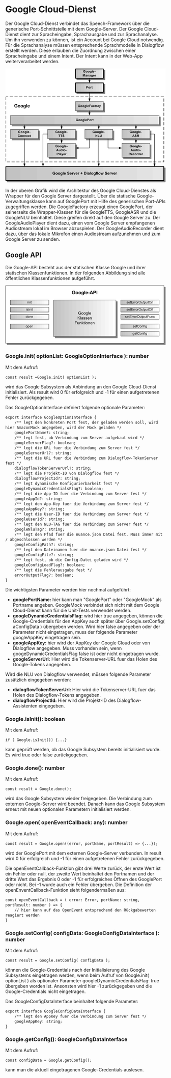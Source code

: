 # Google Cloud-Dienst

Der Google Cloud-Dienst verbindet das Speech-Framework über die generische Port-Schnittstelle mit dem Google-Server. Der Google Cloud-Dienst dient zur Spracheingabe, Sprachausgabe und zur Sprachanalyse.
Um ihn verwenden zu können, ist ein Account bei Google Cloud notwendig. Für die Sprachanalyse müssen entsprechende Sprachmodelle in Dialogflow erstellt werden. Diese erlauben die Zuordnung zwischen einer Spracheingabe und einem Intent. Der Intent kann in der Web-App weiterverarbeitet werden.

![Google-Architektur](./Google-1.gif)

In der oberen Grafik wird die Architektur des Google Cloud-Dienstes als Wrapper für den Google Server dargestellt. Über die statische Google-Verwaltungsklasse kann auf GooglePort mit Hilfe des generischen Port-APIs zugegriffen werden. Die GoogleFactory erzeugt einen GooglePort, der seinerseits die Wrapper-Klassen für die GoogleTTS, GoogleASR und die GoogleNLU beinhaltet. Diese greifen direkt auf den Google Server zu. Der GoogleAudioPlayer dient dazu, einen vom Google Server empfangenen Audiostream lokal im Browser abzuspielen. Der GoogleAudioRecorder dient dazu, über das lokale Mikrofon einen Audiostream aufzunehmen und zum Google Server zu senden.


## Google API

Die Google-API besteht aus der statischen Klasse Google und ihrer statischen Klassenfunktionen. In der folgenden Abbildung sind alle öffentlichen Klassenfunktionen aufgeführt.

![Google-API](./Google-2.gif)


### Google.init( optionList: GoogleOptionInterface ): number

Mit dem Aufruf:

	const result =Google.init( optionList );
	
wird das Google Subsystem als Anbindung an den Google Cloud-Dienst initialisiert. Als result wird 0 für erfolgreich und -1 für einen aufgetretenen Fehler zurückgegeben. 

Das GoogleOptionInterface defniert folgende optionale Parameter:

	export interface GoogleOptionInterface {
	    /** legt den konkreten Port fest, der geladen werden soll, wird hier AmazonMock angegeben, wird der Mock geladen */
	    googlePortName?: string;
	    /** legt fest, ob Verbindung zum Server aufgebaut wird */
	    googleServerFlag?: boolean;
	    /** legt die URL fuer die Verbindung zum Server fest */
	    googleServerUrl?: string;
	    /** legt die URL fuer die Verbindung zum Dialogflow-TokenServer fest */
	    dialogflowTokenServerUrl?: string;
	    /** legt die Projekt-ID von Dialogflow fest */
	    dialogflowProjectId?: string;
	    /** legt dynamische Konfigurierbarkeit fest */
	    googleDynamicCredentialsFlag?: boolean;
	    /** legt die App-ID fuer die Verbindung zum Server fest */
	    googleAppId?: string;
	    /** legt den App-Key fuer die Verbindung zum Server fest */
	    googleAppKey?: string;
	    /** legt die User-ID fuer die Verbindung zum Server fest */
	    googleUserId?: string;
	    /** legt den NLU-TAG fuer die Verbindung zum Server fest */
	    googleNluTag?: string;
	    /** legt den Pfad fuer die nuance.json Datei fest. Muss immer mit / abgeschlossen werden */
	    googleConfigPath?: string;
	    /** legt den Dateinamen fuer die nuance.json Datei fest */
	    googleConfigFile?: string;
	    /** legt fest, ob die Config-Datei geladen wird */
	    googleConfigLoadFlag?: boolean;
	    /** legt die Fehlerausgabe fest */
	    errorOutputFlag?: boolean;
	}
	
Die wichtigsten Parameter werden hier nochmal aufgeführt:

* **googlePortName:** hier kann man "GooglePort" oder "GoogleMock" als Portname angeben. GoogleMock verbindet sich nicht mit dem Google Cloud-Dienst kann für die Unit-Tests verwendet werden.
* **googleDynamicCredentialsFlag:** wird hier true angegeben, können die Google-Credentials für den AppKey auch später über Google.setConfig( aConfigData ) übergeben werden. Wird hier false angegeben oder der Parameter nicht eingetragen, muss der folgende Parameter googleAppKey eingetragen sein.
* **googleAppKey:** hier wird der AppKey der Google Cloud oder von Dialogflow angegeben. Muss vorhanden sein, wenn googeDynamicCredentialsFlag false ist oder nicht eingetragen wurde.
* **googleServerUrl:** Hier wird die Tokenserver-URL fuer das Holen des Google-Tokens angegeben.

Wird die NLU von Dialogflow verwendet, müssen folgende Parameter zusätzlich eingegeben werden:

* **dialogflowTokenServerUrl:** Hier wird die Tokenserver-URL fuer das Holen des Dialogflow-Tokens angegeben.
* **dialogflowProjectId:** Hier wird die Projekt-ID des Dialogflow-Assistenten eingegeben.


### Google.isInit(): boolean

Mit dem Aufruf:

	if ( Google.isInit()) {...}
	
kann geprüft werden, ob das Google Subsystem bereits initialisiert wurde. Es wird true oder false zurückgegeben.


### Google.done(): number

Mit dem Aufruf:

	const result = Google.done();
	
wird das Google Subsystem wieder freigegeben. Die Verbindung zum externen Google-Server wird beendet. Danach kann das Google Subsystem erneut mit neuen optionalen Parametern initialisiert werden. 


### Google.open( openEventCallback: any): number

Mit dem Aufruf:

	const result = Google.open((error, portName, portResult) => {...}); 

wird der GooglePort mit dem externen Google-Server verbunden. In result wird 0 für erfolgreich und -1 für einen aufgetretenen Fehler zurückgegeben.
 
Die openEventCallback-Funktion gibt drei Werte zurück, der erste Wert ist ein Fehler oder null, der zweite Wert beinhaltet den Portnamen und der dritte Wert das Ergebnis 0 oder -1 für erfolgreiches Öffnen des GooglePort oder nicht. Bei -1 wurde auch ein Fehler übergeben. Die Definition der openEnventCallback-Funktion sieht folgendermaßen aus:
 
	const openEventCallback = ( error: Error, portName: string, portResult: number ) => {
		// hier kann auf das OpenEvent entsprechend den Rückgabewerten reagiert werden
	}
	
	
### Google.setConfig( configData: GoogleConfigDataInterface ): number

Mit dem Aufruf:

	const result = Google.setConfig( configData );
	
können die Google-Credentials nach der Initialisierung des Google Subsystems eingetragen werden, wenn beim Aufruf von Google.init( optionList ) als optionaler Parameter googleDynamicCredentialsFlag: true übergeben worden ist. Ansonsten wird hier -1 zurückgegeben und die Google-Credentials nicht eingetragen.

Das GoogleConfigDataInterface beinhaltet folgende Parameter:

	export interface GoogleConfigDataInterface {
	    /** legt den AppKey fuer die Verbindung zum Server fest */
	    googleAppKey: string;
	}


### Google.getConfig(): GoogleConfigDataInterface

Mit dem Aufruf:

	const configData = Google.getConfig();
	
kann man die aktuell eingetragenen Google-Credentials auslesen.
